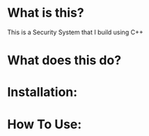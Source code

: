# What is this?
This is a Security System that I build using C++

# What does this do?

# Installation:

# How To Use:
